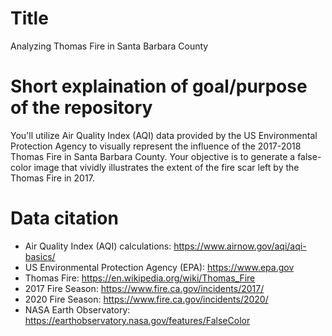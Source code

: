 # Title 
Analyzing Thomas Fire in Santa Barbara County

# Short explaination of goal/purpose of the repository 
You'll utilize Air Quality Index (AQI) data provided by the US Environmental Protection Agency to visually represent the influence of the 2017-2018 Thomas Fire in Santa Barbara County. Your objective is to generate a false-color image that vividly illustrates the extent of the fire scar left by the Thomas Fire in 2017.

# Data citation 
- Air Quality Index (AQI) calculations: https://www.airnow.gov/aqi/aqi-basics/
- US Environmental Protection Agency (EPA): https://www.epa.gov
- Thomas Fire: https://en.wikipedia.org/wiki/Thomas_Fire
- 2017 Fire Season: https://www.fire.ca.gov/incidents/2017/
- 2020 Fire Season: https://www.fire.ca.gov/incidents/2020/
- NASA Earth Observatory: https://earthobservatory.nasa.gov/features/FalseColor
